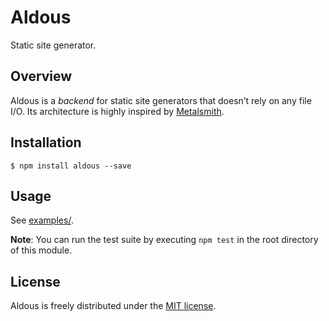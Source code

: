 Aldous
======

Static site generator.


Overview
--------

Aldous is a _backend_ for static site generators that doesn’t rely on any file I/O. Its architecture is highly inspired by [Metalsmith](http://www.metalsmith.io/).


Installation
------------

`$ npm install aldous --save`


Usage
-----

See [examples/](examples/).

**Note**: You can run the test suite by executing `npm test` in the root directory of this module.


License
-------

Aldous is freely distributed under the [MIT license](LICENSE).
